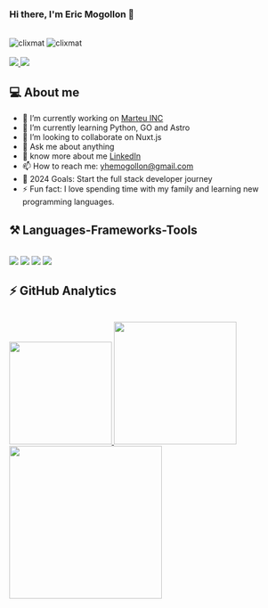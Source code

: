 ### Hi there, I'm Eric Mogollon 👋
<br>
<div align="left"> 
  <img src="https://komarev.com/ghpvc/?username=clixmat&label=Profile%20views&color=0e75b6&style=flat" alt="clixmat" />
 <img src="https://wakatime.com/badge/user/74828902-31ee-4d20-ab6e-acf3b7b28b6f.svg" alt="clixmat" />
</div>
<br>
<div align="left"> 
  <a href="mailto:yhemogollon@gmail.com">
    <img src="https://img.shields.io/badge/Gmail-333333?style=for-the-badge&logo=gmail&logoColor=red" />
  </a>
  <a href="https://pe.linkedin.com/in/eric-mogollon" target="_blank">
    <img src="https://img.shields.io/badge/LinkedIn-0077B5?style=for-the-badge&logo=linkedin&logoColor=white" target="_blank" />
  </a>
</div>

<!-- PROFILE:START -->
## 💻 About me

- 🔭 I’m currently working on [Marteu INC ](https://marteu.com)
- 🌱 I’m currently learning Python, GO and Astro
- 👯 I’m looking to collaborate on Nuxt.js
- 💬 Ask me about anything
- 👀 know more about me [LinkedIn ](https://pe.linkedin.com/in/eric-mogollon)
- 📫 How to reach me: yhemogollon@gmail.com
- 🥅 2024 Goals: Start the full stack developer journey
- ⚡ Fun fact: I love spending time with my family and learning new programming languages.
<!-- PROFILE:END -->

<!-- LANGUAGES:START --> 
## ⚒️ Languages-Frameworks-Tools
<br>
<img src="https://skillicons.dev/icons?i=html,css,js,typescript,swift,cpp,kotlin,swift" />
<img src="https://skillicons.dev/icons?i=react,redux,nextjs,nestjs,angular,vue,nuxtjs,vuetify,tailwind,bootstrap,pinia,flutter,laravel" />
<img src="https://skillicons.dev/icons?i=figma,xd,ai,ps,github,gitlab,postman" />
<img src="https://skillicons.dev/icons?i=nodejs,express,firebase,mongodb,graphql,apollo,aws,mysql,kubernetes,jenkins,gcp,docker" />
<!-- LANGUAGES:END -->

<!-- STATS:START -->
## ⚡ GitHub Analytics
<br />
<a href="https://github.com/clixmat">
  <img height="184em" src="https://github-readme-stats-eight-theta.vercel.app/api?username=clixmat&show_icons=true&theme=algolia&include_all_commits=true&count_private=true"/>
  <img height="220em" src="https://github-readme-stats-eight-theta.vercel.app/api/top-langs/?username=clixmat&layout=compact&langs_count=8&theme=algolia"/>
  <img height="274em" src="https://github-readme-stats.vercel.app/api/wakatime?username=clixmat&layout=compact&langs_count=15&theme=algolia"/> 
</a>
<!-- STATS:END -->

